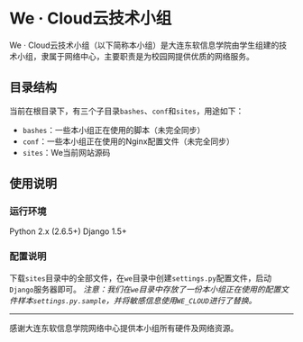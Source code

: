 # We · Cloud云技术小组

We · Cloud云技术小组（以下简称本小组）是大连东软信息学院由学生组建的技术小组，隶属于网络中心，主要职责是为校园网提供优质的网络服务。

## 目录结构

当前在根目录下，有三个子目录`bashes`、`conf`和`sites`，用途如下：

* `bashes`：一些本小组正在使用的脚本（未完全同步）
* `conf`：一些本小组正在使用的Nginx配置文件（未完全同步）
* `sites`：We当前网站源码

## 使用说明

### 运行环境

Python 2.x (2.6.5+)
Django 1.5+

### 配置说明

下载`sites`目录中的全部文件，在`we`目录中创建`settings.py`配置文件，启动`Django`服务器即可。
*注意：我们在`we`目录中存放了一份本小组正在使用的配置文件样本`settings.py.sample`，并将敏感信息使用`WE_CLOUD`进行了替换。*

- - -

感谢大连东软信息学院网络中心提供本小组所有硬件及网络资源。